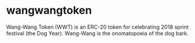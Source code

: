 # wangwangtoken
Wang-Wang Token (WWT) is an ERC-20 token for celebrating 2018 sprint festival (the Dog Year).
Wang-Wang is the onomatopoeia of the dog bark.
